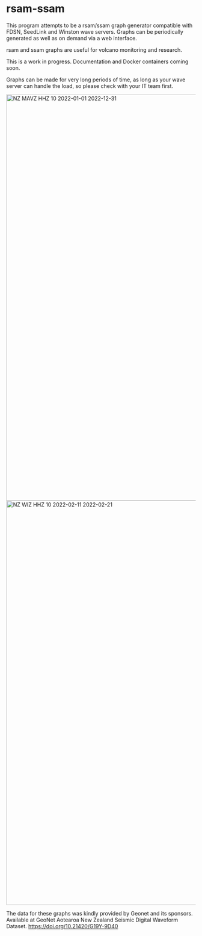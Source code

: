 # rsam-ssam

This program attempts to be a rsam/ssam graph generator compatible with FDSN, SeedLink and Winston wave servers. Graphs can be periodically generated as well as on demand via a web interface.

rsam and ssam graphs are useful for volcano monitoring and research.

This is a work in progress. Documentation and Docker containers coming soon.

Graphs can be made for very long periods of time, as long as your wave server can handle the load, so please check with your IT team first.

<img width="1079" alt="NZ MAVZ HHZ 10 2022-01-01 2022-12-31 " src="https://user-images.githubusercontent.com/12071589/212435926-8eadd4fd-ba4f-40a7-a8f6-39370f5481e3.png">

<img width="1074" alt="NZ WIZ HHZ 10 2022-02-11 2022-02-21 " src="https://user-images.githubusercontent.com/12071589/212436058-8fdd15fd-560c-4269-a716-a90a1d431451.png">

The data for these graphs was kindly provided by Geonet and its sponsors. Available at GeoNet Aotearoa New Zealand Seismic Digital Waveform Dataset. https://doi.org/10.21420/G19Y-9D40
